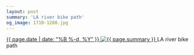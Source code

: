 ```yaml
---
layout: post
summary: 'LA river bike path'
og_image: 1710-1280.jpg
---
```


<p>
 <time>
  <a href="/1710">
   {{ page.date | date: "%B %-d, %Y" }}
  </a>
 </time>
 <a href="/1710">
  <img alt="{{ page.summary }}" data-taken="11/30/2022" sizes="(min-width: 700px) 50vw, calc(100vw - 2rem)" src="{{ site.assets_url }}/1710-640.jpg" srcset="{{ site.assets_url }}/1710-320.jpg 320w, {{ site.assets_url }}/1710-640.jpg 640w, {{ site.assets_url }}/1710-960.jpg 960w, {{ site.assets_url }}/1710-1280.jpg 1280w"/>
 </a>
 <span>
  LA river bike path
 </span>
</p>
